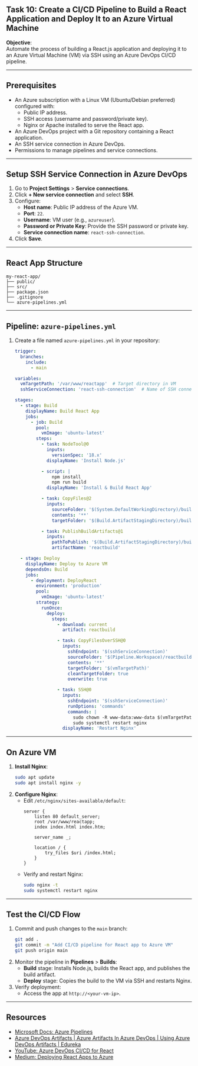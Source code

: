 ## Task 10: Create a CI/CD Pipeline to Build a React Application and Deploy It to an Azure Virtual Machine

**Objective**:  
Automate the process of building a React.js application and deploying it to an Azure Virtual Machine (VM) via SSH using an Azure DevOps CI/CD pipeline.

---

## Prerequisites
- An Azure subscription with a Linux VM (Ubuntu/Debian preferred) configured with:
  - Public IP address.
  - SSH access (username and password/private key).
  - Nginx or Apache installed to serve the React app.
- An Azure DevOps project with a Git repository containing a React application.
- An SSH service connection in Azure DevOps.
- Permissions to manage pipelines and service connections.

---

## Setup SSH Service Connection in Azure DevOps
1. Go to **Project Settings** > **Service connections**.
2. Click **+ New service connection** and select **SSH**.
3. Configure:
   - **Host name**: Public IP address of the Azure VM.
   - **Port**: `22`.
   - **Username**: VM user (e.g., `azureuser`).
   - **Password or Private Key**: Provide the SSH password or private key.
   - **Service connection name**: `react-ssh-connection`.
4. Click **Save**.

---

## React App Structure
```
my-react-app/
├── public/
├── src/
├── package.json
├── .gitignore
└── azure-pipelines.yml
```

---

## Pipeline: `azure-pipelines.yml`
1. Create a file named `azure-pipelines.yml` in your repository:
   ```yaml
   trigger:
     branches:
       include:
         - main

   variables:
     vmTargetPath: '/var/www/reactapp'  # Target directory in VM
     sshServiceConnection: 'react-ssh-connection'  # Name of SSH connection

   stages:
     - stage: Build
       displayName: Build React App
       jobs:
         - job: Build
           pool:
             vmImage: 'ubuntu-latest'
           steps:
             - task: NodeTool@0
               inputs:
                 versionSpec: '18.x'
               displayName: 'Install Node.js'

             - script: |
                 npm install
                 npm run build
               displayName: 'Install & Build React App'

             - task: CopyFiles@2
               inputs:
                 sourceFolder: '$(System.DefaultWorkingDirectory)/build'
                 contents: '**'
                 targetFolder: '$(Build.ArtifactStagingDirectory)/build'

             - task: PublishBuildArtifacts@1
               inputs:
                 pathToPublish: '$(Build.ArtifactStagingDirectory)/build'
                 artifactName: 'reactbuild'

     - stage: Deploy
       displayName: Deploy to Azure VM
       dependsOn: Build
       jobs:
         - deployment: DeployReact
           environment: 'production'
           pool:
             vmImage: 'ubuntu-latest'
           strategy:
             runOnce:
               deploy:
                 steps:
                   - download: current
                     artifact: reactbuild

                   - task: CopyFilesOverSSH@0
                     inputs:
                       sshEndpoint: '$(sshServiceConnection)'
                       sourceFolder: '$(Pipeline.Workspace)/reactbuild'
                       contents: '**'
                       targetFolder: '$(vmTargetPath)'
                       cleanTargetFolder: true
                       overwrite: true

                   - task: SSH@0
                     inputs:
                       sshEndpoint: '$(sshServiceConnection)'
                       runOptions: 'commands'
                       commands: |
                         sudo chown -R www-data:www-data $(vmTargetPath)
                         sudo systemctl restart nginx
                     displayName: 'Restart Nginx'
   ```

---

## On Azure VM
1. **Install Nginx**:
   ```bash
   sudo apt update
   sudo apt install nginx -y
   ```
2. **Configure Nginx**:
   - Edit `/etc/nginx/sites-available/default`:
     ```nginx
     server {
         listen 80 default_server;
         root /var/www/reactapp;
         index index.html index.htm;

         server_name _;

         location / {
             try_files $uri /index.html;
         }
     }
     ```
   - Verify and restart Nginx:
     ```bash
     sudo nginx -t
     sudo systemctl restart nginx
     ```

---

## Test the CI/CD Flow
1. Commit and push changes to the `main` branch:
   ```bash
   git add .
   git commit -m "Add CI/CD pipeline for React app to Azure VM"
   git push origin main
   ```
2. Monitor the pipeline in **Pipelines** > **Builds**:
   - **Build** stage: Installs Node.js, builds the React app, and publishes the build artifact.
   - **Deploy** stage: Copies the build to the VM via SSH and restarts Nginx.
3. Verify deployment:
   - Access the app at `http://<your-vm-ip>`.

---

## Resources
- [Microsoft Docs: Azure Pipelines](https://learn.microsoft.com/azure/devops/pipelines/?view=azure-devops)
- [Azure DevOps Artifacts | Azure Artifacts In Azure DevOps | Using Azure DevOps Artifacts | Edureka
](https://www.youtube.com/watch?v=o9OpFMQMSHw)
- [YouTube: Azure DevOps CI/CD for React](https://www.youtube.com/results?search_query=azure+devops+react+cicd)
- [Medium: Deploying React Apps to Azure](https://medium.com/search?q=deploy+react+app+azure+devops)
